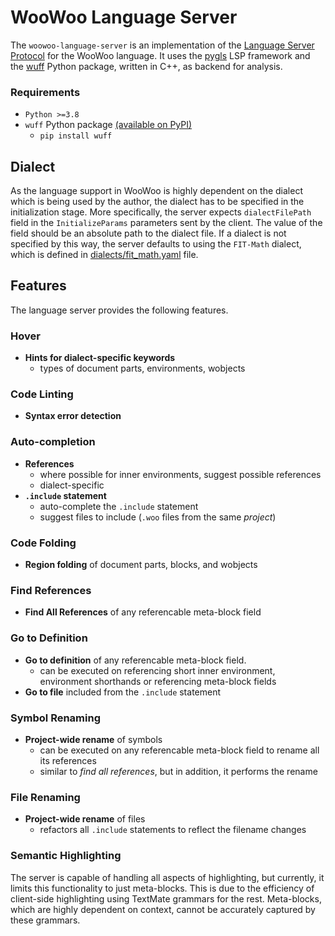 # WooWoo Language Server

The `woowoo-language-server` is an implementation of the [Language Server Protocol](https://microsoft.github.io/language-server-protocol/) for the WooWoo language.
It uses the [pygls](https://github.com/openlawlibrary/pygls) LSP framework and the [wuff](https://github.com/Magmi183/wuff) Python package, written in C++, as backend for analysis.

### Requirements

- `Python >=3.8`
- `wuff` Python package [(available on PyPI)](https://pypi.org/project/wuff/)
  - `pip install wuff`


## Dialect

As the language support in WooWoo is highly dependent on the dialect which is being used by the author, the dialect has to be specified in the initialization stage. More specifically, the server expects `dialectFilePath` field in the `InitializeParams` parameters sent by the client. The value of the field should be an absolute path to the dialect file. If a dialect is not specified by this way, the server defaults to using the `FIT-Math` dialect, which is defined in [dialects/fit_math.yaml](dialects/fit_math.yaml) file.

## Features

The language server provides the following features.

### Hover

- **Hints for dialect-specific keywords**
  - types of document parts, environments, wobjects

### Code Linting

- **Syntax error detection**

### Auto-completion

- **References**
  - where possible for inner environments, suggest possible references
  - dialect-specific
- **`.include` statement** 
  - auto-complete the `.include` statement
  - suggest files to include (`.woo` files from the same _project_)

### Code Folding

- **Region folding** of document parts, blocks, and wobjects 

### Find References

- **Find All References** of any referencable meta-block field

### Go to Definition

- **Go to definition** of any referencable meta-block field.
  - can be executed on referencing short inner environment, environment shorthands or referencing meta-block fields
- **Go to file** included from the `.include` statement

### Symbol Renaming

- **Project-wide rename** of symbols
  - can be executed on any referencable meta-block field to rename all its references
  - similar to _find all references_, but in addition, it performs the rename

### File Renaming

- **Project-wide rename** of files
  - refactors all `.include` statements to reflect the filename changes

### Semantic Highlighting

The server is capable of handling all aspects of highlighting, but currently, it limits this functionality to just meta-blocks. This is due to the efficiency of client-side highlighting using TextMate grammars for the rest. Meta-blocks, which are highly dependent on context, cannot be accurately captured by these grammars.
